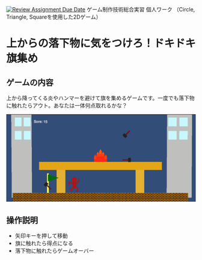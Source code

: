 [![Review Assignment Due Date](https://classroom.github.com/assets/deadline-readme-button-22041afd0340ce965d47ae6ef1cefeee28c7c493a6346c4f15d667ab976d596c.svg)](https://classroom.github.com/a/l0taWXbI)
ゲーム制作技術総合実習 個人ワーク
（Circle, Triangle, Squareを使用した2Dゲーム）

# 上からの落下物に気をつけろ！ドキドキ旗集め

## ゲームの内容
上から降ってくる炎やハンマーを避けて旗を集めるゲームです。一度でも落下物に触れたらアウト。あなたは一体何点取れるかな？

![画面イメージ](docs/images/game_image01.png)

## 操作説明
- 矢印キーを押して移動
- 旗に触れたら得点になる
- 落下物に触れたらゲームオーバー